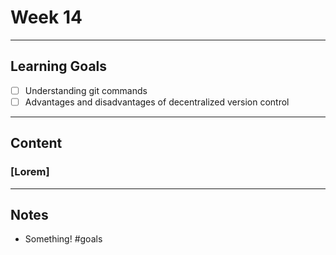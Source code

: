 # Week 14
---
## Learning Goals
- [ ] Understanding git commands
- [ ] Advantages and disadvantages of decentralized version control
---
## Content
### [Lorem]
---
## Notes
- Something!
#goals